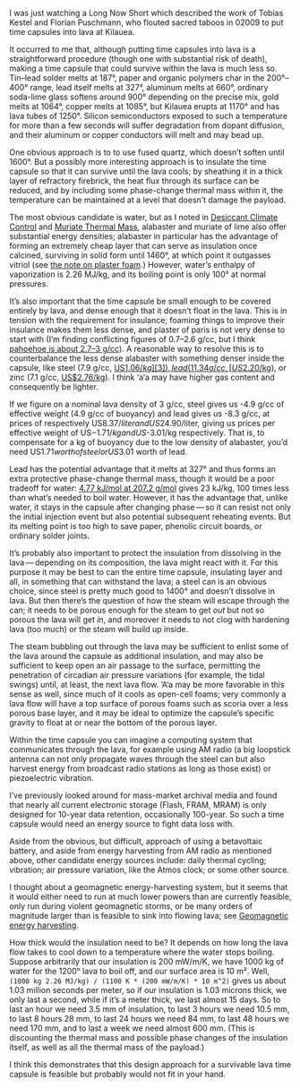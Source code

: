 I was just watching a Long Now Short which described the work of
Tobias Kestel and Florian Puschmann, who flouted sacred taboos in
02009 to put time capsules into lava at Kilauea.

It occurred to me that, although putting time capsules into lava is a
straightforward procedure (though one with substantial risk of death),
making a time capsule that could survive within the lava is much less
so.  Tin–lead solder melts at 187°, paper and organic polymers char in
the 200°–400° range, lead itself melts at 327°, aluminum melts at
660°, ordinary soda-lime glass softens around 900° depending on the
precise mix, gold melts at 1064°, copper melts at 1085°, but Kilauea
erupts at 1170° and has lava tubes of 1250°.  Silicon semiconductors
exposed to such a temperature for more than a few seconds will suffer
degradation from dopant diffusion, and their aluminum or copper
conductors will melt and may bead up.

One obvious approach is to to use fused quartz, which doesn’t soften
until 1600°.  But a possibly more interesting approach is to insulate
the time capsule so that it can survive until the lava cools; by
sheathing it in a thick layer of refractory firebrick, the heat flux
through its surface can be reduced, and by including some phase-change
thermal mass within it, the temperature can be maintained at a level
that doesn’t damage the payload.

The most obvious candidate is water, but as I noted in [Desiccant
Climate Control](desiccant-climate-control.md) and [Muriate Thermal
Mass](muriate-thermal-mass.md), alabaster and muriate of lime also
offer substantial energy densities; alabaster in particular has the
advantage of forming an extremely cheap layer that can serve as
insulation once calcined, surviving in solid form until 1460°, at
which point it outgasses vitriol (see [the note on plaster
foam](plaster-foam.md).)  However, water’s enthalpy of vaporization is
2.26 MJ/kg, and its boiling point is only 100° at normal pressures.

It’s also important that the time capsule be small enough to be
covered entirely by lava, and dense enough that it doesn’t float in
the lava.  This is in tension with the requirement for insulance;
foaming things to improve their insulance makes them less dense, and
plaster of paris is not very dense to start with (I’m finding
conflicting figures of 0.7–2.6 g/cc, but I think [pahoehoe is about
2.7–3 g/cc][4]).  A reasonable way to resolve this is to
counterbalance the less dense alabaster with something denser inside
the capsule, like steel (7.9 g/cc, [US$1.06/kg][3]), lead (11.34 g/cc,
[US$2.20/kg][1]), or zinc (7.1 g/cc, [US$2.76/kg][2]).  I think ‘a‘a
may have higher gas content and consequently be lighter.

[1]: library/mcs2020-lead.pdf "https://pubs.usgs.gov/periodicals/mcs2020/mcs2020-lead.pdf"
[2]: library/mcs2020-zinc.pdf "https://pubs.usgs.gov/periodicals/mcs2020/mcs2020-zinc.pdf"
[3]: library/mcs2020-iron-steel.pdf "https://pubs.usgs.gov/periodicals/mcs2020/mcs2020-iron-steel.pdf"
[4]: https://www.researchgate.net/publication/332382648_Petrophysical_variations_within_the_basaltic_lava_flows_from_Tural-Rajawadi_hot_springs_Western_India_and_their_bearing_on_the_viability_of_low-enthalpy_geothermal_systems

If we figure on a nominal lava density of 3 g/cc, steel gives us
-4.9 g/cc of effective weight (4.9 g/cc of buoyancy) and lead gives us
-8.3 g/cc, at prices of respectively US$8.37/liter and US$24.90/liter,
giving us prices per effective weight of US$-1.71/kg and US$-3.01/kg
respectively.  That is, to compensate for a kg of buoyancy due to the
low density of alabaster, you’d need US$1.71 worth of steel or US$3.01
worth of lead.

Lead has the potential advantage that it melts at 327° and thus forms
an extra protective phase-change thermal mass, though it would be a
poor tradeoff for water: [4.77 kJ/mol at 207.2 g/mol][5] gives
23 kJ/kg, 100 times less than what’s needed to boil water.  However,
it has the advantage that, unlike water, it stays in the capsule after
changing phase — so it can resist not only the initial injection event
but also potential subsequent reheating events.  But its melting point
is too high to save paper, phenolic circuit boards, or ordinary solder
joints.

[5]: https://en.wikipedia.org/wiki/Lead

It’s probably also important to protect the insulation from dissolving
in the lava — depending on its composition, the lava might react with
it.  For this purpose it may be best to can the entire time capsule,
insulating layer and all, in something that can withstand the lava; a
steel can is an obvious choice, since steel is pretty much good to
1400° and doesn’t dissolve in lava.  But then there’s the question of
how the steam will escape through the can; it needs to be porous
enough for the steam to get *out* but not so porous the lava will get
*in*, and moreover it needs to not clog with hardening lava (too
much) or the steam will build up inside.

The steam bubbling out through the lava may be sufficient to enlist
some of the lava around the capsule as additional insulation, and may
also be sufficient to keep open an air passage to the surface,
permitting the penetration of circadian air pressure variations (for
example, the tidal swings) until, at least, the next lava flow.  ‘A‘a
may be more favorable in this sense as well, since much of it cools as
open-cell foams; very commonly a lava flow will have a top surface of
porous foams such as scoria over a less porous base layer, and it may
be ideal to optimize the capsule’s specific gravity to float at or
near the bottom of the porous layer.

Within the time capsule you can imagine a computing system that
communicates through the lava, for example using AM radio (a big
loopstick antenna can not only propagate waves through the steel can
but also harvest energy from broadcast radio stations as long as those
exist) or piezoelectric vibration.

I’ve previously looked around for mass-market archival media and found
that nearly all current electronic storage (Flash, FRAM, MRAM) is only
designed for 10-year data retention, occasionally 100-year.  So such a
time capsule would need an energy source to fight data loss with.

Aside from the obvious, but difficult, approach of using a betavoltaic
battery, and aside from energy harvesting from AM radio as mentioned
above, other candidate energy sources include: daily thermal cycling;
vibration; air pressure variation, like the Atmos clock; or some other
source.

I thought about a geomagnetic energy-harvesting system, but it seems
that it would either need to run at much lower powers than are
currently feasible, only run during violent geomagnetic storms, or be
many orders of magnitude larger than is feasible to sink into flowing
lava; see [Geomagnetic energy harvesting](geomagnetic-energy-harvesting.md).

How thick would the insulation need to be?  It depends on how long the
lava flow takes to cool down to a temperature where the water stops
boiling.  Suppose arbitrarily that our insulation is 200 mW/m/K, we
have 1000 kg of water for the 1200° lava to boil off, and our surface
area is 10 m².  Well, `(1000 kg 2.26 MJ/kg) / (1100 K * (200 mW/m/K) *
10 m^2)` gives us about 1.03 million seconds per meter, so if our
insulation is 1.03 microns thick, we only last a second, while if it’s
a meter thick, we last almost 15 days.  So to last an hour we need
3.5 mm of insulation, to last 3 hours we need 10.5 mm, to last 8 hours
28 mm, to last 24 hours we need 84 mm, to last 48 hours we need
170 mm, and to last a week we need almost 600 mm.  (This is
discounting the thermal mass and possible phase changes of the
insulation itself, as well as all the thermal mass of the payload.)

I think this demonstrates that this design approach for a survivable
lava time capsule is feasible but probably would not fit in your hand.
